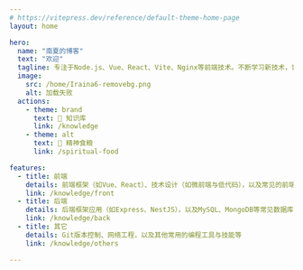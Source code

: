 ```yaml
---
# https://vitepress.dev/reference/default-theme-home-page
layout: home

hero:
  name: "南夏的博客"
  text: "欢迎"
  tagline: 专注于Node.js、Vue、React、Vite、Nginx等前端技术。不断学习新技术，记录日常开发问题，共同进步。生命不息，奋斗不止...
  image:
    src: /home/Iraina6-removebg.png
    alt: 加载失败
  actions:
    - theme: brand
      text: 📖 知识库
      link: /knowledge
    - theme: alt
      text: 🎼 精神食粮
      link: /spiritual-food

features:
  - title: 前端
    details: 前端框架（如Vue、React）、技术设计（如微前端与低代码），以及常见的前端性能优化方案
    link: /knowledge/front
  - title: 后端
    details: 后端框架应用（如Express、NestJS），以及MySQL、MongoDB等常见数据库的操作
    link: /knowledge/back
  - title: 其它
    details: Git版本控制、网络工程，以及其他常用的编程工具与技能等
    link: /knowledge/others

---
```


<Live2d></Live2d>
